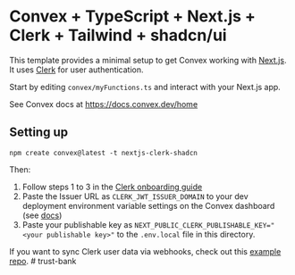 # Convex + TypeScript + Next.js + Clerk + Tailwind + shadcn/ui

This template provides a minimal setup to get Convex working with [Next.js](https://nextjs.org/). It uses [Clerk](https://clerk.dev/) for user authentication.

Start by editing `convex/myFunctions.ts` and interact with your Next.js app.

See Convex docs at https://docs.convex.dev/home

## Setting up

```
npm create convex@latest -t nextjs-clerk-shadcn
```

Then:

1. Follow steps 1 to 3 in the [Clerk onboarding guide](https://docs.convex.dev/auth/clerk#get-started)
2. Paste the Issuer URL as `CLERK_JWT_ISSUER_DOMAIN` to your dev deployment environment variable settings on the Convex dashboard (see [docs](https://docs.convex.dev/auth/clerk#configuring-dev-and-prod-instances))
3. Paste your publishable key as `NEXT_PUBLIC_CLERK_PUBLISHABLE_KEY="<your publishable key>"` to the `.env.local` file in this directory.

If you want to sync Clerk user data via webhooks, check out this [example repo](https://github.com/thomasballinger/convex-clerk-users-table/).
#   t r u s t - b a n k  
 